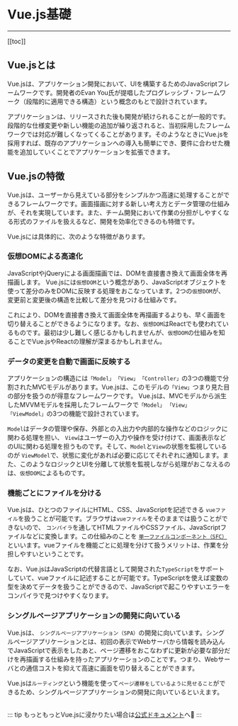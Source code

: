 #  Vue.js基礎

---

[[toc]]

## Vue.jsとは 
Vue.jsは、アプリケーション開発において、UIを構築するためのJavaScriptフレームワークです。開発者のEvan You氏が提唱したプログレッシブ・フレームワーク（段階的に適用できる構造）という概念のもとで設計されています。<br>

アプリケーションは、リリースされた後も開発が続けられることが一般的です。段階的な仕様変更や新しい機能の追加が繰り返されると、当初採用したフレームワークでは対応が難しくなってくることがあります。そのようなときにVue.jsを採用すれば、既存のアプリケーションへの導入も簡単にでき、要件に合わせた機能を追加していくことでアプリケーションを拡張できます。
<br>

## Vue.jsの特徴
Vue.jsは、ユーザーから見えている部分をシンプルかつ高速に処理することができるフレームワークです。画面描画に対する新しい考え方とデータ管理の仕組みが、それを実現しています。また、チーム開発において作業の分担がしやすくなる形式のファイルを扱えるなど、開発を効率化できるのも特徴です。
<br>

Vue.jsには具体的に、次のような特徴があります。
<br>

### 仮想DOMによる高速化
JavaScriptやjQueryによる画面描画では、DOMを直接書き換えて画面全体を再描画します。 Vue.jsには`仮想DOM`という概念があり、JavaScriptオブジェクトを使って差分のみをDOMに反映する処理をおこなっています。2つの`仮想DOM`が、変更前と変更後の構造を比較して差分を見つける仕組みです。
<br>

これにより、DOMを直接書き換えて画面全体を再描画するよりも、早く画面を切り替えることができるようになります。なお、`仮想DOM`はReactでも使われているものです。最初は少し難しく感じるかもしれませんが、`仮想DOM`の仕組みを知ることでVue.jsやReactの理解が深まるかもしれません。
<br>

### データの変更を自動で画面に反映する
アプリケーションの構造には`「Model」`　`「View」`　`「Controller」`の3つの機能で分割されたMVCモデルがあります。Vue.jsは、このモデルの`「View」`つまり見た目の部分を扱うのが得意なフレームワークです。 Vue.jsは、MVCモデルから派生したMVVMモデルを採用したフレームワークで`「Model」` `「View」` `「ViewModel」`の3つの機能で設計されています。
<br>

`Model`はデータの管理や保存、外部との入出力や内部的な操作などのロジックに関わる処理を担い、 `View`はユーザーの入力や操作を受け付けて、画面表示などのUIに関わる処理を担うものです。そして、`Model`と`View`の状態を監視しているのが `ViewModel`で、状態に変化があれば必要に応じてそれぞれに通知します。また、このようなロジックとUIを分離して状態を監視しながら処理がおこなえるのは、`仮想DOM`によるものです。
<br>

### 機能ごとにファイルを分ける
Vue.jsは、ひとつのファイルにHTML、CSS、JavaScriptを記述できる `vueファイル`を扱うことが可能です。ブラウザは`vueファイル`をそのままでは扱うことができないので、 `コンパイラ`を通してHTMLファイルやCSSファイル、JavaScriptファイルなどに変換します。この仕組みのことを [`単一ファイルコンポーネント（SFC）`](sfc.md)といいます。vueファイルを機能ごとに処理を分けて扱うメリットは、作業を分担しやすいということです。
<br>

なお、Vue.jsはJavaScriptの代替言語として開発された`TypeScript`をサポートしていて、vueファイルに記述することが可能です。TypeScriptを使えば変数の型を決めてデータを扱うことができるので、JavaScriptで起こりやすいエラーをコンパイラで見つけやすくなります。
<br>

### シングルページアプリケーションの開発に向いている
Vue.jsは、 `シングルページアプリケーション（SPA）`の開発に向いています。シングルページアプリケーションとは、初回の表示でWebサーバから情報を読み込んでJavaScriptで表示をしたあと、ページ遷移をおこなわずに更新が必要な部分だけを再描画する仕組みを持ったアプリケーションのことです。つまり、Webサーバとの通信コストを抑えて高速に画面を切り替えることができます。
<br>

Vue.jsは`ルーティング`という機能を使って`ページ遷移をしているように見せること`ができるため、シングルページアプリケーションの開発に向いているといえます。
<br><br>

::: tip
もっともっとVue.jsに浸かりたい場合は[公式ドキュメント](https://ja.vuejs.org/)へ:bathtub:
:::

